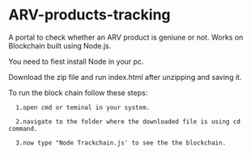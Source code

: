 # ARV-products-tracking
A portal to check whether an ARV product is geniune or not. Works on Blockchain built using Node.js.

You need to fiest install Node in your pc.

Download the zip file and run index.html after unzipping and saving it.

To run the block chain follow these steps:

      1.open cmd or teminal in your system.

      2.navigate to the folder where the downloaded file is using cd command.

      3.now type "Node Trackchain.js' to see the the blockchain.
